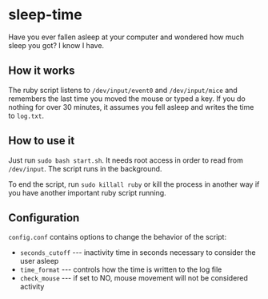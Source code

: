 # sleep-time
Have you ever fallen asleep at your computer and wondered how much sleep you got? I know I have.

## How it works
The ruby script listens to `/dev/input/event0` and `/dev/input/mice` and remembers the last time you moved the mouse or typed a key. If you do nothing for over 30 minutes, it assumes you fell asleep and writes the time to `log.txt`.

## How to use it
Just run `sudo bash start.sh`. It needs root access in order to read from `/dev/input`. The script runs in the background.

To end the script, run `sudo killall ruby` or kill the process in another way if you have another important ruby script running.

## Configuration
`config.conf` contains options to change the behavior of the script:
* `seconds_cutoff` --- inactivity time in seconds necessary to consider the user asleep
* `time_format` --- controls how the time is written to the log file
* `check_mouse` --- if set to NO, mouse movement will not be considered activity
